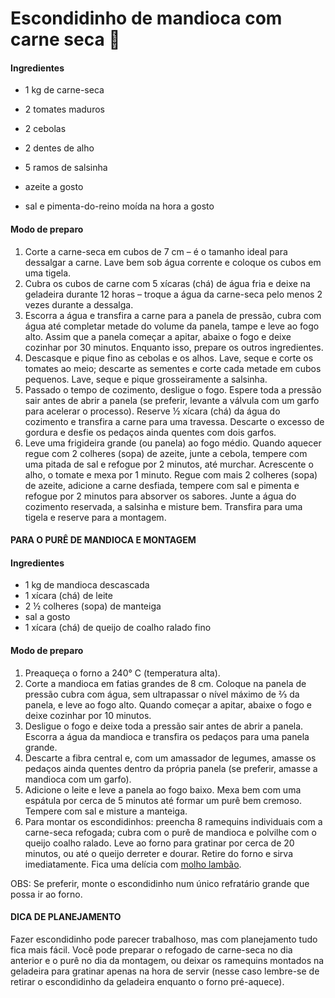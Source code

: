 # Escondidinho de mandioca com carne seca :meat_on_bone:

#### Ingredientes

- 1 kg de carne-seca

- 2 tomates maduros
- 2 cebolas
- 2 dentes de alho
- 5 ramos de salsinha
- azeite a gosto
- sal e pimenta-do-reino moída na hora a gosto

#### Modo de preparo

1. Corte a carne-seca em cubos de 7 cm – é o tamanho ideal para  dessalgar a carne. Lave bem sob água corrente e coloque os cubos em uma  tigela.
2. Cubra os cubos de carne com 5 xícaras (chá) de água fria e deixe na  geladeira durante 12 horas – troque a água da carne-seca pelo menos 2  vezes durante a dessalga.
3. Escorra a água e transfira a carne para a panela de pressão, cubra  com água até completar metade do volume da panela, tampe e leve ao fogo  alto. Assim que a panela começar a apitar, abaixe o fogo e deixe  cozinhar por 30 minutos. Enquanto isso, prepare os outros ingredientes.
4. Descasque e pique fino as cebolas e os alhos. Lave, seque e corte os tomates ao meio; descarte as sementes e corte cada metade em cubos  pequenos. Lave, seque e pique grosseiramente a salsinha.
5. Passado o tempo de cozimento, desligue o fogo. Espere toda a pressão sair antes de abrir a panela (se preferir, levante a válvula com um  garfo para acelerar o processo). Reserve ½ xícara (chá) da água do  cozimento e transfira a carne para uma travessa. Descarte o excesso de  gordura e desfie os pedaços ainda quentes com dois garfos.
6. Leve uma frigideira grande (ou panela) ao fogo médio. Quando aquecer regue com 2 colheres (sopa) de azeite, junte a cebola, tempere com uma  pitada de sal e refogue por 2 minutos, até murchar. Acrescente o alho, o tomate e mexa por 1 minuto. Regue com mais 2 colheres (sopa) de azeite, adicione a carne desfiada, tempere com sal e pimenta e refogue por 2  minutos para absorver os sabores. Junte a água do cozimento reservada, a salsinha e misture bem. Transfira para uma tigela e reserve para a  montagem.

#### PARA O PURÊ DE MANDIOCA E MONTAGEM

#### 

#### Ingredientes

- 1 kg de mandioca descascada
- 1 xícara (chá) de leite
- 2 ½ colheres (sopa) de manteiga
- sal a gosto
- 1 xícara (chá) de queijo de coalho ralado fino

#### Modo de preparo

1. Preaqueça o forno a 240° C (temperatura alta).
2. Corte a mandioca em fatias grandes de 8 cm. Coloque na panela de  pressão cubra com água, sem ultrapassar o nível máximo de ⅔ da panela, e leve ao fogo alto. Quando começar a apitar, abaixe o fogo e deixe  cozinhar por 10 minutos.
3. Desligue o fogo e deixe toda a pressão sair antes de abrir a panela. Escorra a água da mandioca e transfira os pedaços para uma panela  grande.
4. Descarte a fibra central e, com um amassador de legumes, amasse os  pedaços ainda quentes dentro da própria panela (se preferir, amasse a  mandioca com um garfo).
5. Adicione o leite e leve a panela ao fogo baixo. Mexa bem com uma  espátula por cerca de 5 minutos até formar um purê bem cremoso. Tempere  com sal e misture a manteiga.
6. Para montar os escondidinhos: preencha 8 ramequins individuais com a carne-seca refogada; cubra com o purê de mandioca e polvilhe com o  queijo coalho ralado. Leve ao forno para gratinar por cerca de 20  minutos, ou até o queijo derreter e dourar. Retire do forno e sirva  imediatamente. Fica uma delícia com [molho lambão](https://www.panelinha.com.br/receita/Molho-lambao). 


OBS: Se preferir, monte o escondidinho num único refratário grande que possa ir ao forno.

####  DICA DE PLANEJAMENTO

Fazer escondidinho pode parecer trabalhoso, mas com planejamento tudo fica mais fácil. Você pode preparar o refogado de carne-seca no dia  anterior e o purê no dia da montagem, ou deixar os ramequins montados na geladeira para gratinar apenas na hora de servir (nesse caso lembre-se  de retirar o escondidinho da geladeira enquanto o forno pré-aquece).